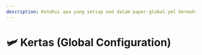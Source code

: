 ```yaml
---
description: Ketahui apa yang setiap nod dalam paper-global.yml bermaksud.
---
```


# 🛩️ Kertas (Global Configuration)
